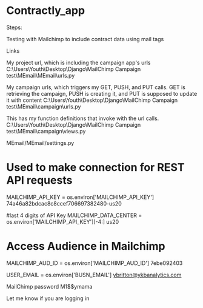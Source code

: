 # Contractly_app

Steps:

Testing with Mailchimp to include contract data using mail tags


Links

My project url, which is including the campaign app's urls
C:\Users\Youth\Desktop\Django\MailChimp Campaign test\MEmail\MEmail\urls.py

My campaign urls, which triggers my GET, PUSH, and PUT calls. GET is retrieving the campaign, PUSH is creating it, and PUT is supposed to update it with content
C:\Users\Youth\Desktop\Django\MailChimp Campaign test\MEmail\campaign\urls.py

This has my function definitions that invoke with the url calls.
C:\Users\Youth\Desktop\Django\MailChimp Campaign test\MEmail\campaign\views.py


MEmail/MEmail/settings.py

# Used to make connection for REST API requests
MAILCHIMP_API_KEY = os.environ['MAILCHIMP_API_KEY']
74a46a82bdcac8c8ccef706697382480-us20

#last 4 digits of API Key
MAILCHIMP_DATA_CENTER = os.environ['MAILCHIMP_API_KEY'][-4:]
us20

# Access Audience in Mailchimp
MAILCHIMP_AUD_ID = os.environ['MAILCHIMP_AUD_ID']
7ebe092403

USER_EMAIL = os.environ['BUSN_EMAIL']
ybritton@ykbanalytics.com

MailChimp password
M1$$ymama

Let me know if you are logging in
